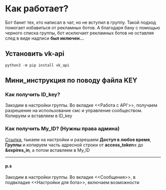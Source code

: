 # Как работает?
Бот банит тех, кто написал в чат, но не вступил в группу. Такой подход помогает избавиться от рекламных ботов. А благодаря бану с помощью черного списка группы, бот исключает рекламных ботов не оставляя след в виде надписи **был иключен...**
## Установить vk-api
`python3 -m pip install vk_api`

## Мини_инструкция по поводу файла KEY
### Как получить ID_key?
Закодим в настройки группы. Во вкладке <<Работа с API'>>, получаем разрешение на использование смс и управление сообществом. Копируем и вставляем в ID_key
### Как получить My_ID? **(Нужны права админа)**
[Ссылка](https://vkhost.github.io/), тыкаем на настройки и разрешаем **Доступ в любое время**, **Группы** и копируем часть адресной строки от **access_token=** до **&expires_in**, а потом вставляем в My_ID
___
#### p.s
Закодим в настройки группы. Во вкладке <<Сообщения>>, в подвкладке <<Настройки для бота>>, включаем возможности
